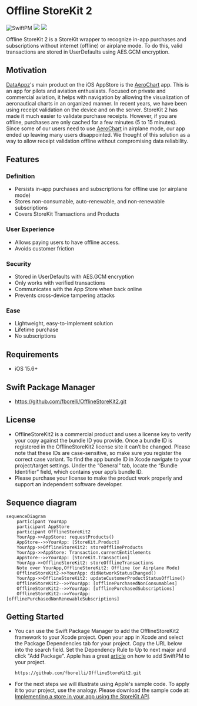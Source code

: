 # Offline StoreKit 2

![SwiftPM](https://img.shields.io/badge/SwiftPM-compatible-orange.svg)
[![](https://img.shields.io/endpoint?url=https%3A%2F%2Fswiftpackageindex.com%2Fapi%2Fpackages%2Ffborelli%2FOfflineStoreKit2%2Fbadge%3Ftype%3Dswift-versions)](https://swiftpackageindex.com/fborelli/OfflineStoreKit2)
[![](https://img.shields.io/endpoint?url=https%3A%2F%2Fswiftpackageindex.com%2Fapi%2Fpackages%2Ffborelli%2FOfflineStoreKit2%2Fbadge%3Ftype%3Dplatforms)](https://swiftpackageindex.com/fborelli/OfflineStoreKit2)

Offline StoreKit 2 is a StoreKit wrapper to recognize in-app purchases and subscriptions without internet (offline) or airplane mode. To do this, valid transactions are stored in UserDefaults using AES.GCM encryption.

## Motivation
[DataAppz](https://www.data-appz.com/)'s main product on the iOS AppStore is the [AeroChart](https://apps.apple.com/us/app/id1287592414?l=pt&ls=1&mt=8) app. This is an app for pilots and aviation enthusiasts. Focused on private and commercial aviation, it helps with navigation by allowing the visualization of aeronautical charts in an organized manner. In recent years, we have been using receipt validation on the device and on the server. StoreKit 2 has made it much easier to validate purchase receipts. However, if you are offline, purchases are only cached for a few minutes (5 to 15 minutes). Since some of our users need to use [AeroChart](https://apps.apple.com/us/app/id1287592414?l=pt&ls=1&mt=8) in airplane mode, our app ended up leaving many users disappointed. We thought of this solution as a way to allow receipt validation offline without compromising data reliability.

## Features

### Definition
- Persists in-app purchases and subscriptions for offline use (or airplane mode)
- Stores non-consumable, auto-renewable, and non-renewable subscriptions
- Covers StoreKit Transactions and Products

### User Experience
- Allows paying users to have offline access.
- Avoids customer friction

### Security
- Stored in UserDefaults with AES.GCM encryption
- Only works with verified transactions
- Communicates with the App Store when back online
- Prevents cross-device tampering attacks

### Ease
- Lightweight, easy-to-implement solution
- Lifetime purchase
- No subscriptions

## Requirements
- iOS 15.6+
## Swift Package Manager
- https://github.com/fborelli/OfflineStoreKit2.git

## License
- OfflineStoreKit2 is a commercial product and uses a license key to verify your copy against the bundle ID you provide. Once a bundle ID is registered in the OfflineStoreKit2 license site it can’t be changed. Please note that these IDs are case-sensitive, so make sure you register the correct case variant. To find the app bundle ID in Xcode navigate to your project/target settings. Under the “General” tab, locate the “Bundle Identifier” field, which contains your app’s bundle ID.
- Please purchase your license to make the product work properly and support an independent software developer.

## Sequence diagram
```mermaid
sequenceDiagram
    participant YourApp
    participant AppStore
    participant OfflineStoreKit2
    YourApp->>AppStore: requestProducts()
    AppStore-->>YourApp: [StoreKit.Product]
    YourApp->>OfflineStoreKit2: storeOfflineProducts
    YourApp->>AppStore: Transaction.currentEntitlements
    AppStore-->>YourApp: [StoreKit.Transaction]
    YourApp->>OfflineStoreKit2: storeOfflineTransactions
    Note over YourApp,OfflineStoreKit2: Offline (or Airplane Mode)
    OfflineStoreKit2->>YourApp: didNetworkStatusChanged()
    YourApp->>OfflineStoreKit2: updateCustomerProductStatusOffline()
    OfflineStoreKit2-->>YourApp: [offlinePurchasedNonConsumables]
    OfflineStoreKit2-->>YourApp: [offlinePurchasedSubscriptions]
    OfflineStoreKit2-->>YourApp: [offlinePurchasedNonRenewableSubscriptions]
```


## Getting Started
- You can use the Swift Package Manager to add the OfflineStoreKit2 framework to your Xcode project. Open your app in Xcode and select the Package Dependencies tab for your project. Copy the URL below into the search field. Set the Dependency Rule to Up to next major and click "Add Package". Apple has a great [article](https://developer.apple.com/documentation/xcode/adding-package-dependencies-to-your-app) on how to add SwiftPM to your project.

  ```
  https://github.com/fborelli/OfflineStoreKit2.git
  ```
- For the next steps we will illustrate using Apple's sample code. To apply it to your project, use the analogy. Please download the sample code at: [Implementing a store in your app using the StoreKit API](https://developer.apple.com/documentation/storekit/implementing-a-store-in-your-app-using-the-storekit-api).
